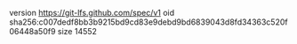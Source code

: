 version https://git-lfs.github.com/spec/v1
oid sha256:c007dedf8bb3b9215bd9cd83e9debd9bd6839043d8fd34363c520f06448a50f9
size 14552

